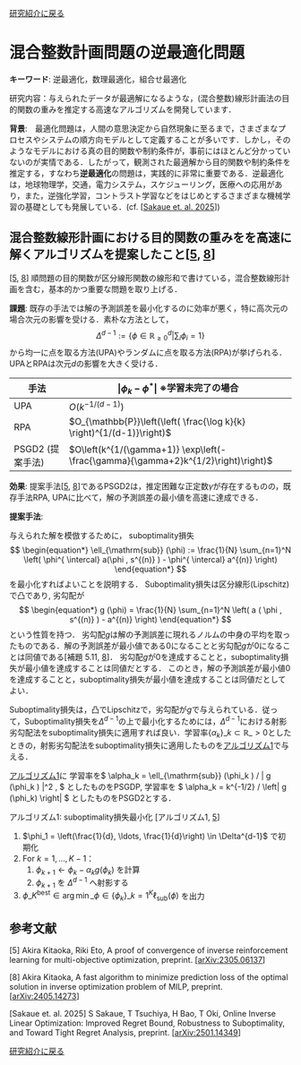 <a href="{{ '/research_interest' | relative_url }}">研究紹介に戻る</a>

# 混合整数計画問題の逆最適化問題

**キーワード**: 逆最適化，数理最適化，組合せ最適化

研究内容：与えられたデータが最適解になるような，(混合整数)線形計画法の目的関数の重みを推定する高速なアルゴリズムを開発しています．

**背景**:　最適化問題は，人間の意思決定から自然現象に至るまで，さまざまなプロセスやシステムの順方向モデルとして定義することが多いです．しかし，そのようなモデルにおける真の目的関数や制約条件が，事前にはほとんど分かっていないのが実情である．したがって，観測された最適解から目的関数や制約条件を推定する，すなわち**逆最適化**の問題は，実践的に非常に重要である．逆最適化は，地球物理学，交通，電力システム，スケジューリング，医療への応用があり，また，逆強化学習，コントラスト学習などをはじめとするさまざまな機械学習の基礎としても発展している．(cf. [[Sakaue et. al. 2025](#sakaue2025online)])
<!-- 
この分野における初期の研究は地球物理学から登場し、地震波データから地下構造を推定することを目的としていた \citep{Tarantola1988-tq,Burton1992-dc}。  
その後、逆最適化は広く研究されるようになり \citep{Ahuja2001-cv,Heuberger2004-zv,Chan2019-zg,Chan2023-qk}、交通 \citep{Bertsimas2015-kw}、電力システム \citep{Birge2017-il}、医療 \citep{Chan2022-uq} などのさまざまな分野に応用されてきた。  
さらに、逆強化学習 \citep{Ng2000-sf} やコントラスト学習 \citep{Shi2023-nd} をはじめとするさまざまな機械学習手法の基礎としても発展している。
-->
 

## 混合整数線形計画における目的関数の重みをを高速に解くアルゴリズムを提案したこと[[5](#K5), [8](#K8)]

[[5](#K5), [8](#K8)] 順問題の目的関数が区分線形関数の線形和で書けている，混合整数線形計画を含む，基本的かつ重要な問題を取り上げる．

**課題**: 既存の手法では解の予測誤差を最小化するのに効率が悪く，特に高次元の場合次元の影響を受ける．素朴な方法として，
$$
\begin{equation*}
    \Delta^{d-1} := \left\{ \phi \in \mathbb{R}_{\geq 0 }^d \middle| \sum_i \phi_i =1 \right\}
\end{equation*}
$$
から均一に点を取る方法(UPA)やランダムに点を取る方法(RPA)が挙げられる．UPAとRPAは次元$d$の影響を大きく受ける．


| 手法 | $\| \phi_k - \phi^* \|$ ※学習未完了の場合 |
|------|-------------------------|
| UPA | $O(k^{-1/(d-1)})$ |
| RPA | $O_{\mathbb{P}}\left(\left( \frac{\log k}{k} \right)^{1/(d-1)}\right)$ |
| PSGD2 (提案手法) | $O\left(k^{1/(\gamma+1)} \exp\left(-\frac{\gamma}{\gamma+2}k^{1/2}\right)\right)$ |

**効果**: 提案手法[[5](#K5), [8](#K8)]であるPSGD2は，推定困難な正定数$\gamma$が存在するものの，既存手法RPA, UPAに比べて，解の予測誤差の最小値を高速に達成できる．

**提案手法**: 

与えられた解を模倣するために，
suboptimality損失
$$
\begin{equation*}
    \ell_{\mathrm{sub}} (\phi) := \frac{1}{N} \sum_{n=1}^N \left( \phi^{ \intercal} a(\phi , s^{(n)} ) - \phi^{ \intercal} a^{(n)} \right) 
\end{equation*}
$$
を最小化すればよいことを説明する．
Suboptimality損失は区分線形(Lipschitz)で凸であり,
劣勾配が
$$
\begin{equation*}
    g (\phi) = \frac{1}{N}
    \sum_{n=1}^N 
    \left(
        a ( \phi , s^{(n)} )
        -
        a^{(n)}
    \right)    
\end{equation*} 
$$
という性質を持つ．
劣勾配$g$は解の予測誤差に現れるノルムの中身の平均を取ったものである．解の予測誤差が最小値である$0$になることと劣勾配$g$が$0$になることは同値である[補題 5.11, [8](#K8)]．
劣勾配$g$が$0$を達成することと，suboptimality損失が最小値を達成することは同値だとする．
このとき，解の予測誤差が最小値$0$を達成することと，suboptimality損失が最小値を達成することは同値だとしてよい．

Suboptimality損失は，凸でLipschitzで，劣勾配が$g$で与えられている．従って，Suboptimality損失を$\Delta^{d-1}$の上で最小化するためには，$\Delta^{d-1}$における射影劣勾配法をsuboptimality損失に適用すれば良い．学習率$\left\{ \alpha_k \right\}\_{k} \subset \mathbb{R}\_{>0}$としたときの，射影劣勾配法をsuboptimality損失に適用したものを[アルゴリズム1](#alg:1)で与える．

[アルゴリズム1](#alg:1)に
学習率を$
   \alpha_k =
    \ell_{\mathrm{sub}} (\phi_k ) / \| g (\phi_k ) \|^2  ,
$
としたものをPSGDP,
学習率を
$
    \alpha_k = k^{-1/2}
    /
        \left\|
         g (\phi_k)
        \right\|
$
としたものをPSGD2とする．


<a id="alg:1">アルゴリズム1</a>: suboptimality損失最小化 [アルゴリズム1, [5](#K5)]
1. $\phi_1 = \left(\frac{1}{d}, \ldots, \frac{1}{d}\right) \in \Delta^{d-1}$ で初期化
2. For $k = 1, \ldots, K-1$：
    1. $\phi_{k+1} \leftarrow \phi_k - \alpha_k g(\phi_k)$ を計算
    2. $\phi_{k+1}$ を $\Delta^{d-1}$ へ射影する
3. $\phi\_K^{\mathrm{best}} \in \arg\min\_{\phi \in \{\phi_k\}\_{k=1}^K} \ell_{\mathrm{sub}}(\phi)$ を出力

## 参考文献

[<a id="K5">5</a>] Akira Kitaoka, Riki Eto, A proof of convergence of inverse reinforcement learning for multi-objective optimization, preprint.
[[arXiv:2305.06137](https://arxiv.org/abs/2305.06137)]

[<a id="K8">8</a>] Akira Kitaoka, A fast algorithm to minimize prediction loss of the optimal solution in inverse optimization problem of MILP, preprint.
[[arXiv:2405.14273](https://arxiv.org/abs/2405.14273)]

[<a id="sakaue2025online">Sakaue et. al. 2025</a>] S Sakaue, T Tsuchiya, H Bao, T Oki, Online Inverse Linear Optimization: Improved Regret Bound, Robustness to Suboptimality, and Toward Tight Regret Analysis, preprint.
[[arXiv:2501.14349](https://arxiv.org/abs/2501.14349)]


<!-- 
<details><summary>詳細</summary>

工事中
</details>
-->

<a href="{{ '/research_interest' | relative_url }}">研究紹介に戻る</a>